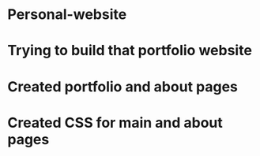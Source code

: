 # Personal-website
# Trying to build that portfolio website
# Created portfolio and about pages
# Created CSS for main and about pages
